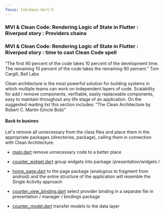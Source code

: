 ```yaml
---
focus: lib/main.dart:5
---
```


### MVI & Clean Code: Rendering Logic of State in Flutter : Riverpod story : Providers chains
### MVI & Clean Code: Rendering Logic of State in Flutter : Riverpod story : time to cast Clean Code spell



“The first 90 percent of the code takes 10 percent of the development time. The remaining 10 percent of the code takes the remaining 90 percent." Tom Cargill, Bell Labs

Clean architecture is the most powerful solution for building systems in which multiple teams can work on independent layers of code. 
Scalability for add / remove components, verifiable, easily replaceable components, easy to maintain throughout any life stage of an application.
On the suggested reading list this section includes: "The Clean Architecture by Robert C. Martin (Uncle Bob)"

#### Back to busines

Let's remove all unnecessary from the class files and place them in the appropriate packages (directories, package), calling them in connection with Clean Architecture:

* [main.dart](lib/main.dart) remove unnecessary code to a better place
 
* [counter_widget.dart](lib/presentation/widgets/counter_widget.dart) group widgets into package /presentation/widgets /

* [home_page.dart](lib/presentation/pages/home_page.dart) to the page package (analogous to fragment from android) and the entire structure of the application will resemble the Single Activity approach


* [counter_view_binding.dart](lib/presentation/manager/bindings/counter_view_binding.dart) select provider binding in a separate file in presentation / manager / bindings package

* [counter_model.dart](lib/data/models/counter_model.dart) transfer models to the data layer